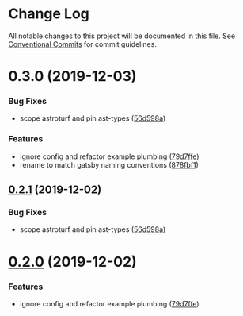 # Change Log

All notable changes to this project will be documented in this file.
See [Conventional Commits](https://conventionalcommits.org) for commit guidelines.

# 0.3.0 (2019-12-03)

### Bug Fixes

- scope astroturf and pin ast-types ([56d598a](https://github.com/4Catalyzer/theme/commit/56d598a26e32d7e8a6fb418c99f0e137bb4b2597))

### Features

- ignore config and refactor example plumbing ([79d7ffe](https://github.com/4Catalyzer/theme/commit/79d7ffe18032d814b239dce8161492178839d3d6))
- rename to match gatsby naming conventions ([878fbf1](https://github.com/4Catalyzer/theme/commit/878fbf1e75cb65782f24ac2d97780ecfd3688737))

## [0.2.1](https://github.com/4Catalyzer/theme/compare/docpocalypse-core@0.2.0...docpocalypse-core@0.2.1) (2019-12-02)

### Bug Fixes

- scope astroturf and pin ast-types ([56d598a](https://github.com/4Catalyzer/theme/commit/56d598a26e32d7e8a6fb418c99f0e137bb4b2597))

# [0.2.0](https://github.com/4Catalyzer/theme/compare/docpocalypse-core@0.1.0...docpocalypse-core@0.2.0) (2019-12-02)

### Features

- ignore config and refactor example plumbing ([79d7ffe](https://github.com/4Catalyzer/theme/commit/79d7ffe18032d814b239dce8161492178839d3d6))
